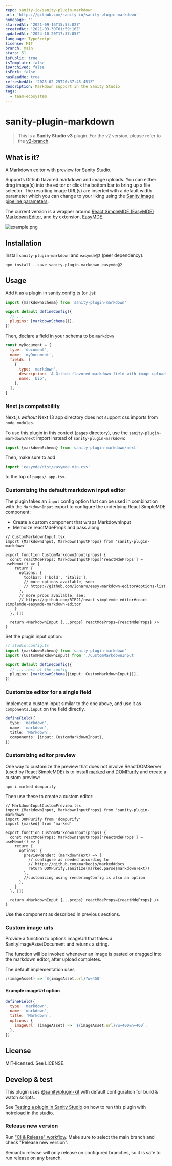 ```yaml
---
repo: sanity-io/sanity-plugin-markdown
url: 'https://github.com/sanity-io/sanity-plugin-markdown'
homepage: ''
starredAt: '2021-09-16T15:53:02Z'
createdAt: '2021-03-30T01:59:16Z'
updatedAt: '2024-10-20T17:37:05Z'
language: TypeScript
license: MIT
branch: main
stars: 51
isPublic: true
isTemplate: false
isArchived: false
isFork: false
hasReadMe: true
refreshedAt: '2025-02-25T20:37:45.451Z'
description: Markdown support in the Sanity Studio
tags:
  - team-ecosystem
---
```


# sanity-plugin-markdown

> This is a **Sanity Studio v3** plugin.
> For the v2 version, please refer to the [v2-branch](https://github.com/sanity-io/sanity-plugin-markdown/tree/studio-v2).

## What is it?

A Markdown editor with preview for Sanity Studio.

Supports Github flavored markdown and image uploads.
You can either drag image(s) into the editor or click the bottom bar to bring up a file selector.
The resulting image URL(s) are inserted with a default width parameter which you can change to your liking using the [Sanity image pipeline parameters](https://www.sanity.io/docs/image-urls).

The current version is a wrapper around [React SimpleMDE (EasyMDE) Markdown Editor](https://github.com/RIP21/react-simplemde-editor#react-simplemde-easymde-markdown-editor),
and by extension, [EasyMDE](https://github.com/Ionaru/easy-markdown-editor).

![example.png](./assets/example.png)

## Installation

Install `sanity-plugin-markdown` and `easymde@2` (peer dependency).

```
npm install --save sanity-plugin-markdown easymde@2
```

## Usage

Add it as a plugin in sanity.config.ts (or .js):

```js
import {markdownSchema} from 'sanity-plugin-markdown'

export default defineConfig({
  // ...
  plugins: [markdownSchema()],
})
```

Then, declare a field in your schema to be `markdown`

```javascript
const myDocument = {
  type: 'document',
  name: 'myDocument',
  fields: [
    {
      type: 'markdown',
      description: 'A Github flavored markdown field with image uploading',
      name: 'bio',
    },
  ],
}
```

### Next.js compatability

Next.js _without_ Next 13 app directory does not support css imports from `node_modules`.

To use this plugin in this context (`pages` directory), use the `sanity-plugin-markdown/next` import instead of `sanity-plugin-markdown`:

```js
import {markdownSchema} from 'sanity-plugin-markdown/next'
```

Then, make sure to add

```js
import 'easymde/dist/easymde.min.css'
```

to the top of `pages/_app.tsx`.

### Customizing the default markdown input editor

The plugin takes an `input` config option that can be used in combination with the `MarkdownInput` export
to configure the underlying React SimpleMDE component:

- Create a custom component that wraps MarkdownInput
- Memoize reactMdeProps and pass along

```tsx
// CustomMarkdownInput.tsx
import {MarkdownInput, MarkdownInputProps} from 'sanity-plugin-markdown'

export function CustomMarkdownInput(props) {
  const reactMdeProps: MarkdownInputProps['reactMdeProps'] = useMemo(() => {
    return {
      options: {
        toolbar: ['bold', 'italic'],
        // more options available, see:
        // https://github.com/Ionaru/easy-markdown-editor#options-list
      },
      // more props available, see:
      // https://github.com/RIP21/react-simplemde-editor#react-simplemde-easymde-markdown-editor
    }
  }, [])

  return <MarkdownInput {...props} reactMdeProps={reactMdeProps} />
}
```

Set the plugin input option:

```ts
// studio.config.ts
import {markdownSchema} from 'sanity-plugin-markdown'
import {CustomMarkdownInput} from './CustomMarkdownInput'

export default defineConfig({
  // ... rest of the config
  plugins: [markdownSchema({input: CustomMarkdownInput})],
})
```

### Customize editor for a single field

Implement a custom input similar to the one above, and use it as `components.input` on the field directly.

```ts
defineField({
  type: 'markdown',
  name: 'markdown',
  title: 'Markdown',
  components: {input: CustomMarkdownInput},
})
```

### Customizing editor preview

One way to customize the preview that does not involve ReactDOMServer
(used by React SimpleMDE) is to install [marked](https://github.com/markedjs/marked) and
[DOMPurify](https://github.com/cure53/DOMPurify) and create a custom preview:

`npm i marked dompurify`

Then use these to create a custom editor:

```tsx
// MarkdownInputCustomPreview.tsx
import {MarkdownInput, MarkdownInputProps} from 'sanity-plugin-markdown'
import DOMPurify from 'dompurify'
import {marked} from 'marked'

export function CustomMarkdownInput(props) {
  const reactMdeProps: MarkdownInputProps['reactMdeProps'] = useMemo(() => {
    return {
      options: {
        previewRender: (markdownText) => {
          // configure as needed according to
          // https://github.com/markedjs/marked#docs
          return DOMPurify.sanitize(marked.parse(markdownText))
        },
        //customizing using renderingConfig is also an option
      },
    }
  }, [])

  return <MarkdownInput {...props} reactMdeProps={reactMdeProps} />
}
```

Use the component as described in previous sections.

### Custom image urls

Provide a function to options.imageUrl that takes a SanityImageAssetDocument and returns a string.

The function will be invoked whenever an image is pasted or dragged into the markdown editor,
after upload completes.

The default implementation uses

```js
;(imageAsset) => `${imageAsset.url}?w=450`
```

#### Example imageUrl option

```js
defineField({
  type: 'markdown',
  name: 'markdown',
  title: 'Markdown',
  options: {
    imageUrl: (imageAsset) => `${imageAsset.url}?w=400&h=400`,
  },
})
```

## License

MIT-licensed. See LICENSE.

## Develop & test

This plugin uses [@sanity/plugin-kit](https://github.com/sanity-io/plugin-kit)
with default configuration for build & watch scripts.

See [Testing a plugin in Sanity Studio](https://github.com/sanity-io/plugin-kit#testing-a-plugin-in-sanity-studio)
on how to run this plugin with hotreload in the studio.

### Release new version

Run ["CI & Release" workflow](https://github.com/sanity-io/sanity-plugin-markdown/actions/workflows/main.yml).
Make sure to select the main branch and check "Release new version".

Semantic release will only release on configured branches, so it is safe to run release on any branch.
